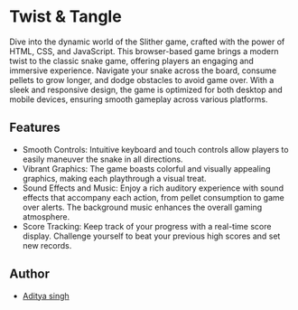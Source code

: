# Twist & Tangle

Dive into the dynamic world of the Slither game, crafted with the power of HTML, CSS, and JavaScript. This browser-based game brings a modern twist to the classic snake game, offering players an engaging and immersive experience. Navigate your snake across the board, consume pellets to grow longer, and dodge obstacles to avoid game over. With a sleek and responsive design, the game is optimized for both desktop and mobile devices, ensuring smooth gameplay across various platforms.

## Features

- Smooth Controls: Intuitive keyboard and touch controls allow players to easily maneuver the snake in all directions.
- Vibrant Graphics: The game boasts colorful and visually appealing graphics, making each playthrough a visual treat.
- Sound Effects and Music: Enjoy a rich auditory experience with sound effects that accompany each action, from pellet consumption to game over alerts. The background music enhances the overall gaming atmosphere.
- Score Tracking: Keep track of your progress with a real-time score display. Challenge yourself to beat your previous high scores and set new records.


## Author

- [Aditya singh](https://github.com/D-Haku)
